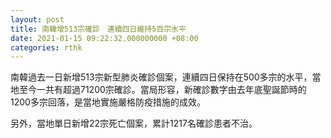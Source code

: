 ```yaml
---
layout: post
title: 南韓增513宗確診　連續四日維持5百宗水平
date: 2021-01-15 09:22:32.000000000 +08:00
categories: rthk
---
```


南韓過去一日新增513宗新型肺炎確診個案，連續四日保持在500多宗的水平，當地至今一共有超過71200宗確診。當局形容，新確診數字由去年底聖誕節時的1200多宗回落，是當地實施嚴格防疫措施的成效。

另外，當地單日新增22宗死亡個案，累計1217名確診患者不治。
